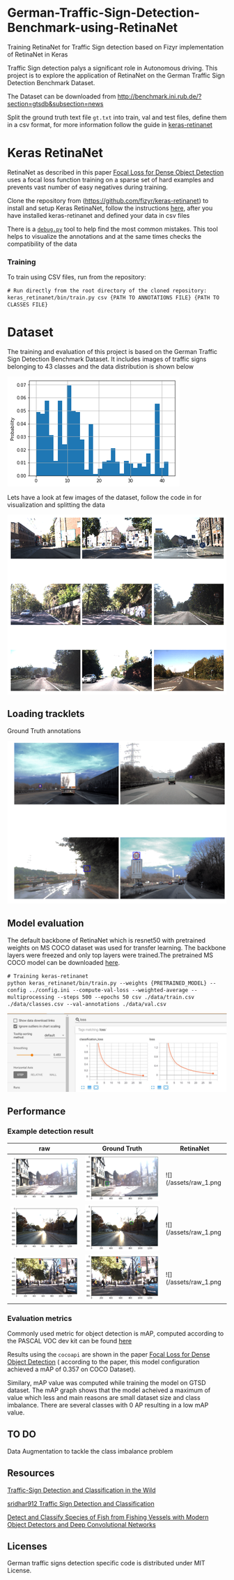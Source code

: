 # German-Traffic-Sign-Detection-Benchmark-using-RetinaNet
Training RetinaNet for Traffic Sign detection based on Fizyr implementation of RetinaNet in Keras

Traffic Sign detection palys a significant role in Autonomous driving. This project is to explore the application of RetinaNet on the German Traffic Sign Detection Benchmark Dataset.

The Dataset can be downloaded from http://benchmark.ini.rub.de/?section=gtsdb&subsection=news

Split the ground truth text file `gt.txt` into train, val and test files, define them in a csv format, for more information follow the guide in [keras-retinanet](https://github.com/fizyr/keras-retinanet)

# Keras RetinaNet

RetinaNet as described in this paper [Focal Loss for Dense Object Detection](https://arxiv.org/abs/1708.02002) uses a focal loss function training on a sparse set of hard examples and prevents vast number of easy negatives during training.

Clone the repository from (https://github.com/fizyr/keras-retinanet) to install and setup Keras RetinaNet, follow the instructions [here](https://github.com/fizyr/keras-retinanet), after you have installed keras-retinanet and defined your data in csv files

There is a [`debug.py`](https://github.com/fizyr/keras-retinanet/blob/master/keras_retinanet/bin/debug.py) tool to help find the most common mistakes. This tool helps to visualize the annotations and at the same times checks the compatibility of the data

### Training

To train using CSV files, run from the repository:

```shell
# Run directly from the root directory of the cloned repository:
keras_retinanet/bin/train.py csv {PATH TO ANNOTATIONS FILE} {PATH TO CLASSES FILE}
```


# Dataset

The training and evaluation of this project is based on the German Traffic Sign Detection Benchmark Dataset. It includes images of traffic signs belonging to 43 classes and the data distribution is shown below

![image](/assets/data_dist.png)

Lets have a look at few images of the dataset, follow the code in  for visualization and splitting the data 

![image](/assets/input.png)

## Loading tracklets 

Ground Truth annotations

![image](/assets/tracklets.png)



## Model evaluation

The default backbone of RetinaNet which is resnet50 with pretrained weights on MS COCO dataset was used for transfer learning. The backbone layers were freezed and only top layers were trained.The pretrained MS COCO model can be downloaded [here](https://github.com/fizyr/keras-retinanet/releases). 

```shell
# Training keras-retinanet
python keras_retinanet/bin/train.py --weights {PRETRAINED_MODEL} --config ../config.ini --compute-val-loss --weighted-average --multiprocessing --steps 500 --epochs 50 csv ./data/train.csv ./data/classes.csv --val-annotations ./data/val.csv 
```


![image](/assets/training.JPG)


## Performance 

### Example detection result

raw      |Ground Truth      | RetinaNet 
---      |---------|--------------
![](/assets/raw_1.png)    |![](/assets/tracklet_1.png) | ![](/assets/raw_1.png
![](/assets/raw_2.png)    |![](/assets/tracklet_2.png) | ![](/assets/raw_1.png
![](/assets/raw_3.png)    |![](/assets/tracklet_3.png) | ![](/assets/raw_1.png

### Evaluation metrics

Commonly used metric for object detection is mAP, computed according to the PASCAL VOC dev kit can be found [here](http://host.robots.ox.ac.uk/pascal/VOC/voc2012/htmldoc/devkit_doc.html)

Results using the `cocoapi` are shown in the paper [Focal Loss for Dense Object Detection](https://arxiv.org/abs/1708.02002) ( according to the paper, this model configuration achieved a mAP of 0.357 on COCO Dataset).

Similary, mAP value was computed while training the model on GTSD dataset. The mAP graph shows that the model acheived a maximum of  value which less and main reasons are small dataset size and class imbalance. There are several classes with 0 AP resulting in a low mAP value.

## TO DO
Data Augmentation to tackle the class imbalance problem 

## Resources
[Traffic-Sign Detection and Classification in the Wild](http://cg.cs.tsinghua.edu.cn/traffic-sign/)

[sridhar912 Traffic Sign Detection and Classification](https://github.com/sridhar912/tsr-py-faster-rcnn)

[Detect and Classify Species of Fish from Fishing Vessels with Modern Object Detectors and Deep Convolutional Networks](https://flyyufelix.github.io/2017/04/16/kaggle-nature-conservancy.html)

## Licenses
German traffic signs detection specific code is distributed under MIT License.
